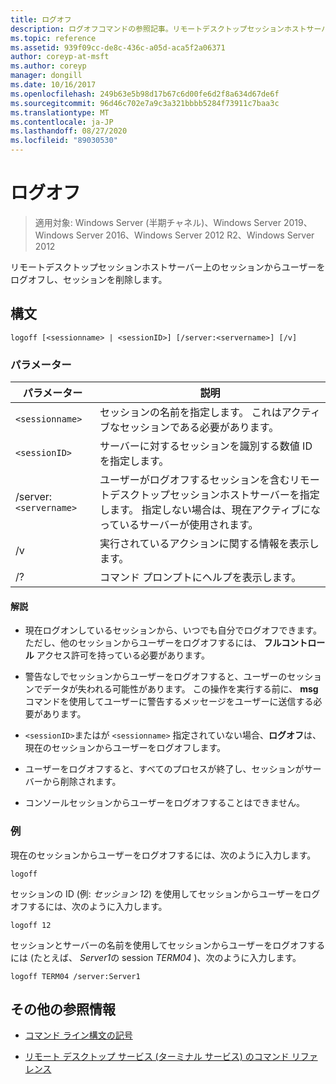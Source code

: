 ```yaml
---
title: ログオフ
description: ログオフコマンドの参照記事。リモートデスクトップセッションホストサーバー上のセッションからユーザーをログオフし、セッションを削除します。
ms.topic: reference
ms.assetid: 939f09cc-de8c-436c-a05d-aca5f2a06371
author: coreyp-at-msft
ms.author: coreyp
manager: dongill
ms.date: 10/16/2017
ms.openlocfilehash: 249b63e5b98d17b67c6d00fe6d2f8a634d67de6f
ms.sourcegitcommit: 96d46c702e7a9c3a321bbbb5284f73911c7baa3c
ms.translationtype: MT
ms.contentlocale: ja-JP
ms.lasthandoff: 08/27/2020
ms.locfileid: "89030530"
---
```

# <a name="logoff"></a>ログオフ

> 適用対象: Windows Server (半期チャネル)、Windows Server 2019、Windows Server 2016、Windows Server 2012 R2、Windows Server 2012

リモートデスクトップセッションホストサーバー上のセッションからユーザーをログオフし、セッションを削除します。

## <a name="syntax"></a>構文
```
logoff [<sessionname> | <sessionID>] [/server:<servername>] [/v]
```

### <a name="parameters"></a>パラメーター

| パラメーター | 説明 |
| --------- | ----------- |
| `<sessionname>` | セッションの名前を指定します。 これはアクティブなセッションである必要があります。|
| `<sessionID>` | サーバーに対するセッションを識別する数値 ID を指定します。 |
| /server:`<servername>` | ユーザーがログオフするセッションを含むリモートデスクトップセッションホストサーバーを指定します。 指定しない場合は、現在アクティブになっているサーバーが使用されます。 |
| /v | 実行されているアクションに関する情報を表示します。 |
| /? | コマンド プロンプトにヘルプを表示します。 |

#### <a name="remarks"></a>解説

- 現在ログオンしているセッションから、いつでも自分でログオフできます。 ただし、他のセッションからユーザーをログオフするには、 **フルコントロール** アクセス許可を持っている必要があります。

- 警告なしでセッションからユーザーをログオフすると、ユーザーのセッションでデータが失われる可能性があります。 この操作を実行する前に、 **msg** コマンドを使用してユーザーに警告するメッセージをユーザーに送信する必要があります。

- `<sessionID>`またはが `<sessionname>` 指定されていない場合、**ログオフ**は、現在のセッションからユーザーをログオフします。

- ユーザーをログオフすると、すべてのプロセスが終了し、セッションがサーバーから削除されます。

- コンソールセッションからユーザーをログオフすることはできません。

### <a name="examples"></a>例

現在のセッションからユーザーをログオフするには、次のように入力します。

```
logoff
```

セッションの ID (例: *セッション 12*) を使用してセッションからユーザーをログオフするには、次のように入力します。

```
logoff 12
```

セッションとサーバーの名前を使用してセッションからユーザーをログオフするには (たとえば、 *Server1*の session *TERM04* )、次のように入力します。

```
logoff TERM04 /server:Server1
```

## <a name="additional-references"></a>その他の参照情報

- [コマンド ライン構文の記号](command-line-syntax-key.md)

- [リモート デスクトップ サービス (ターミナル サービス) のコマンド リファレンス](remote-desktop-services-terminal-services-command-reference.md)
